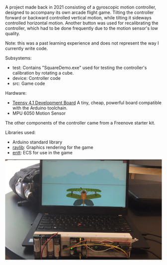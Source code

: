 A project made back in 2021 consisting of a gyroscopic motion controller, designed to accompany its own arcade flight game.
Tilting the controller forward or backward controlled vertical motion, while tilting it sideways controlled horizontal motion.
Another button was used for recalibrating the controller, which had to be done frequently due to the motion sensor's low quality.

Note: this was a past learning experience and does not represent the way I currently write code.

Subsystems:
* test: Contains "SquareDemo.exe" used for testing the controller's calibration by rotating a cube.
* device: Controller code
* src: Game code


Hardware:
* [Teensy 4.1 Development Board](https://www.pjrc.com/teensy/) A tiny, cheap, powerful board compatible with the Arduino toolchain.
* MPU 6050 Motion Sensor

The other components of the controller came from a Freenove starter kit.

Libraries used:
* Arduino standard library
* [raylib](https://github.com/raysan5/raylib): Graphics rendering for the game
* [entt](https://github.com/skypjack/entt): ECS for use in the game

![What it looks like](https://github.com/Tonycons-dev/motion-project-2021/blob/main/photo.png)  
